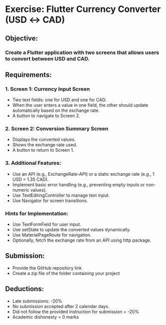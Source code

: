 # Exercise: Flutter Currency Converter (USD ↔ CAD)

## Objective:

### Create a Flutter application with two screens that allows users to convert between USD and CAD.

## Requirements:

### 1. Screen 1: Currency Input Screen

- Two text fields: one for USD and one for CAD.
- When the user enters a value in one field, the other should update automatically based on the exchange rate.
- A button to navigate to Screen 2.

### 2. Screen 2: Conversion Summary Screen

- Displays the converted values.
- Shows the exchange rate used.
- A button to return to Screen 1.

### 3. Additional Features:
- Use an API (e.g., ExchangeRate-API) or a static exchange rate (e.g., 1 USD = 1.35 CAD).
- Implement basic error handling (e.g., preventing empty inputs or non-numeric
values).
- Use TextEditingController to manage text input.
- Use Navigator for screen transitions.

### Hints for Implementation:
- Use TextFormField for user input.
- Use setState to update the converted values dynamically.
- Use MaterialPageRoute for navigation.
- Optionally, fetch the exchange rate from an API using http package.

## Submission:

- Provide the GitHub repository link
- Create a zip file of the folder containing your project

## Deductions:
- Late submissions: -20%
- No submission accepted after 2 calendar days.
- Did not follow the provided instruction for submission = -20%
- Academic dishonesty = 0 marks
